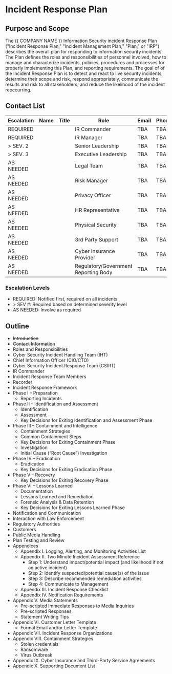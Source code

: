 # Incident Response Plan

<!--
COMPANY_NAME=""
 -->

## Purpose and Scope

The {{ COMPANY NAME }} Information Security incident Response Plan ("Incident Response Plan," "Incident Management Plan," "Plan," or "IRP") describes the overall plan for responding to information security incidents. The Plan defines the roles and responsibilities of personnel involved, how to manage and characterize incidents, policies, procedures and processes for properly implementing this Plan, and reporting requirements. The goal of of the Incident Response Plan is to detect and react to live security incidents, determine their scope and risk, respond appropriately, communicate the results and risk to all stakeholders, and reduce the likelihood of the incident reoccurring.

## Contact List

| Escalation | Name | Title | Role                                 | Email | Phone |
| ---------- | ---- | ----- | ------------------------------------ | ----- | ----- |
| REQUIRED   |      |       | IR Commander                         | TBA   | TBA   |
| REQUIRED   |      |       | IR Manager                           | TBA   | TBA   |
| > SEV. 2   |      |       | Senior Leadership                    | TBA   | TBA   |
| > SEV. 3   |      |       | Executive Leadership                 | TBA   | TBA   |
| AS NEEDED  |      |       | Legal Team                           | TBA   | TBA   |
| AS NEEDED  |      |       | Risk Manager                         | TBA   | TBA   |
| AS NEEDED  |      |       | Privacy Officer                      | TBA   | TBA   |
| AS NEEDED  |      |       | HR Representative                    | TBA   | TBA   |
| AS NEEDED  |      |       | Physical Security                    | TBA   | TBA   |
| AS NEEDED  |      |       | 3rd Party Support                    | TBA   | TBA   |
| AS NEEDED  |      |       | Cyber Insurance Provider             | TBA   | TBA   |
| AS NEEDED  |      |       | Regulatory/Government Reporting Body | TBA   | TBA   |

### Escalation Levels

- REQUIRED: Notified first, required on all incidents
- \> SEV #: Required based on determined severity level
- AS NEEDED: Involve as required

## Outline

- ~~Introduction~~
- ~~Contact Information~~
- Roles and Responsibilities
- Cyber Security Incident Handling Team (IHT)
- Chief Information Officer (CIO/CTO)
- Cyber Security Incident Response Team (CSIRT)
- IR Commander
- Incident Response Team Members
- Recorder
- Incident Response Framework
- Phase I – Preparation
  - Reporting Incidents
- Phase II – Identification and Assessment
  - Identification
  - Assessment
  - Key Decisions for Exiting Identification and Assessment Phase
- Phase III – Containment and Intelligence
  - Containment Strategies
  - Common Containment Steps
  - Key Decisions for Exiting Containment Phase
  - Investigation
  - Initial Cause (“Root Cause”) Investigation
- Phase IV – Eradication
  - Eradication
  - Key Decisions for Exiting Eradication Phase
- Phase V – Recovery
  - Key Decisions for Exiting Recovery Phase
- Phase VI – Lessons Learned
  - Documentation
  - Lessons Learned and Remediation
  - Forensic Analysis & Data Retention
  - Key Decisions for Exiting Lessons Learned Phase
- Notification and Communication
- Interaction with Law Enforcement
- Regulatory Authorities
- Customers
- Public Media Handling
- Plan Testing and Review
- Appendices
  - Appendix I. Logging, Alerting, and Monitoring Activities List
  - Appendix II. Two Minute Incident Assessment Reference
    - Step 1: Understand impact/potential impact (and likelihood if not an active incident)
    - Step 2: Identify suspected/potential cause(s) of the issue
    - Step 3: Describe recommended remediation activities
    - Step 4: Communicate to Management
  - Appendix III. Incident Response Checklist
  - Appendix IV. Notification Requirements
- Appendix V. Media Statements
  - Pre-scripted Immediate Responses to Media Inquiries
  - Pre-scripted Responses
  - Statement Writing Tips
- Appendix VI. Customer Letter Template
  - Formal Email and/or Letter Template
- Appendix VII. Incident Response Organizations
- Appendix VIII. Containment Strategies
  - Stolen credentials
  - Ransomware
  - Virus Outbreak
- Appendix IX. Cyber Insurance and Third-Party Service Agreements
- Appendix X. Supporting Document List
